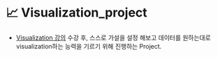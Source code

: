 # :chart_with_upwards_trend: Visualization_project
* [Visualization 강의](C:/workspace/TIL/ML/Data_Visualiztion) 수강 후, 스스로 가설을 설정 해보고 데이터를 원하는대로 visualization하는 능력을 기르기 위해 진행하는 Project.